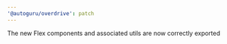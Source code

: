 ```yaml
---
'@autoguru/overdrive': patch
---
```


The new Flex components and associated utils are now correctly exported

